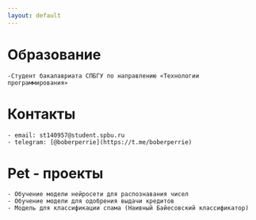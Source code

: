 ```yaml
---
layout: default
---
```



# Образование
    -Студент бакалавриата СПБГУ по направлению «Технологии программирования»

# Контакты
    - email: st140957@student.spbu.ru
    - telegram: [@boberperrie](https://t.me/boberperrie)

# Pet - проекты
    - Обучение модели нейросети для распознавания чисел
    - Обучение модели для одобрения выдачи кредитов
    - Модель для классификации спама (Наивный Байесовский классификатор)

